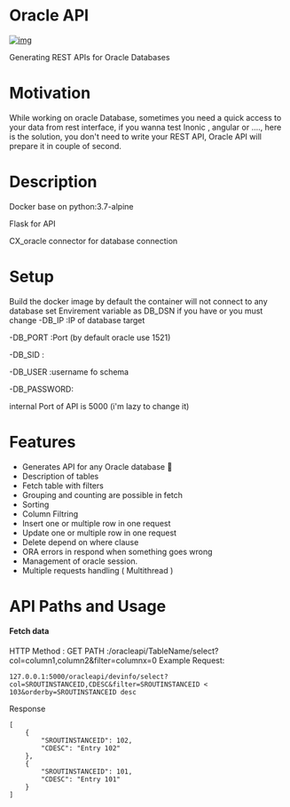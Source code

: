 # Oracle API
<a href="https://ibb.co/gDYZRY4"><img src="https://i.ibb.co/brt5Ktb/img.jpg" alt="img" border="0"></a>

Generating REST APIs for Oracle Databases

# Motivation
While working on oracle Database, sometimes you need a quick access to your data from rest interface, if you wanna test Inonic , angular or ...., here is the solution, you don't need to write your REST API, Oracle API will prepare it in couple of second.

# Description
Docker base on python:3.7-alpine

Flask for API

CX_oracle  connector for database connection


# Setup
Build the docker image
by default the container will not connect to any database
set Envirement variable as DB_DSN if you have or you must change 
-DB_IP     :IP of database target

-DB_PORT   :Port (by default oracle use 1521)

-DB_SID    :

-DB_USER   :username fo schema

-DB_PASSWORD:

internal Port of API is 5000 (i'm lazy to change it)

# Features
* Generates API for any Oracle database :pushpin:
* Description of tables
* Fetch table with filters
* Grouping and counting are possible in fetch
* Sorting
* Column Filtring
* Insert one or multiple row in one request
* Update one or multiple row in one request
* Delete depend on where clause
* ORA errors in respond when something goes wrong
* Management of oracle session.
* Multiple requests handling ( Multithread )

# API Paths and Usage
#### Fetch data 
HTTP Method   : GET
PATH          :/oracleapi/TableName/select?col=column1,column2&filter=columnx=0
Example
Request:
```
127.0.0.1:5000/oracleapi/devinfo/select?col=SROUTINSTANCEID,CDESC&filter=SROUTINSTANCEID < 103&orderby=SROUTINSTANCEID desc
```
Response
```
[
    {
        "SROUTINSTANCEID": 102,
        "CDESC": "Entry 102"
    },
    {
        "SROUTINSTANCEID": 101,
        "CDESC": "Entry 101"
    }
]
```






